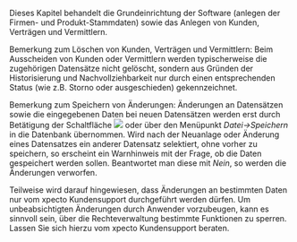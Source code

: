 Dieses Kapitel behandelt die Grundeinrichtung der Software (anlegen der Firmen- und Produkt-Stammdaten) sowie das Anlegen von Kunden, Verträgen und
Vermittlern.

Bemerkung zum Löschen von Kunden, Verträgen und Vermittlern: Beim Ausscheiden von Kunden oder Vermittlern werden typischerweise die
zugehörigen Datensätze nicht gelöscht, sondern aus Gründen der Historisierung und Nachvollziehbarkeit nur durch einen entsprechenden
Status (wie z.B. Storno oder ausgeschieden) gekennzeichnet.

Bemerkung zum Speichern von Änderungen: Änderungen an Datensätzen sowie die eingegebenen Daten bei neuen Datensätzen werden erst durch
Betätigung der Schaltfläche
![](http://xpecto.github.io/docs/img/img013.png)
oder über den Menüpunkt _Datei-&gt;Speichern_ in die Datenbank übernommen. Wird nach der Neuanlage oder Änderung eines
Datensatzes ein anderer Datensatz selektiert, ohne vorher zu speichern, so erscheint ein Warnhinweis mit der Frage, ob die Daten gespeichert werden sollen.
Beantwortet man diese mit _Nein_, so werden die Änderungen verworfen.

Teilweise wird darauf hingewiesen, dass Änderungen an bestimmten Daten nur vom xpecto Kundensupport durchgeführt werden dürfen. Um
unbeabsichtigten Änderungen durch Anwender vorzubeugen, kann es sinnvoll sein, über die Rechteverwaltung bestimmte Funktionen zu sperren. Lassen
Sie sich hierzu vom xpecto Kundensupport beraten.
